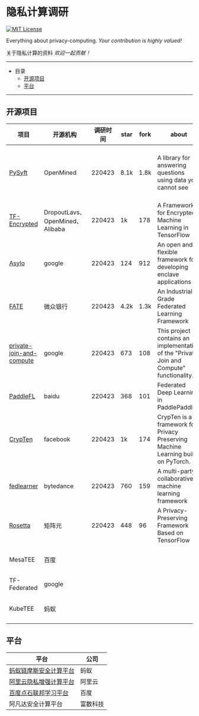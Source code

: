 # 隐私计算调研

[![MIT License](https://img.shields.io/badge/license-MIT-green.svg)](https://opensource.org/licenses/MIT)

Everything about privacy-computing. *Your contribution is highly valued!* 

关于隐私计算的资料 *欢迎一起贡献！* 

---

- 目录
    - [开源项目](#开源项目)
    - [平台](#平台)

---


## 开源项目

| 项目                                                         | 开源机构                        | 调研时间 | star | fork | about                                                        | 技术路径               |
| ------------------------------------------------------------ | ------------------------------- | -------- | ---- | ---- | ------------------------------------------------------------ | ---------------------- |
| [PySyft](https://github.com/OpenMined/PySyft)                | OpenMined                       | 220423   | 8.1k | 1.8k | A library for answering questions using data you cannot see  | 联邦学习、多方安全计算 |
| [TF-Encrypted](https://github.com/tf-encrypted/tf-encrypted) | DropoutLavs、OpenMined、Alibaba | 220423   | 1k   | 178  | A Framework for Encrypted Machine Learning in TensorFlow     | 多方安全计算           |
| [Asylo](https://github.com/google/asylo)                     | google                          | 220423   | 124  | 912  | An open and flexible framework for developing enclave applications | 可信执行环境           |
| [FATE](https://github.com/FederatedAI/FATE)                  | 微众银行                        | 220423   | 4.2k | 1.3k | An Industrial Grade Federated Learning Framework             | 联邦学习               |
| [private-join-and-compute](https://github.com/google/private-join-and-compute) | google                          | 220423   | 673  | 108  | This project contains an implementation of the "Private Join and Compute" functionality. | 多方安全计算           |
| [PaddleFL](https://github.com/PaddlePaddle/PaddleFL)         | baidu                           | 220423   | 368  | 101  | Federated Deep Learning in PaddlePaddle                      | 联邦学习               |
| [CrypTen](https://github.com/facebookresearch/CrypTen)       | facebook                        | 220423   | 1k   | 174  | CrypTen is a framework for Privacy Preserving Machine Learning built on PyTorch. | 多方安全计算           |
| [fedlearner](https://github.com/bytedance/fedlearner)        | bytedance                       | 220423   | 760  | 159  | A multi-party collaborative machine learning framework       | 联邦学习               |
| [Rosetta](https://github.com/LatticeX-Foundation/Rosetta)    | 矩阵元                          | 220423   | 448  | 96   | A Privacy-Preserving Framework Based on TensorFlow           | 多方安全计算           |
| MesaTEE                                                      | 百度                            |          |      |      |                                                              | 可信执行环境           |
| TF-Federated                                                 | google                          |          |      |      |                                                              | 联邦学习               |
| KubeTEE                                                      | 蚂蚁                            |          |      |      |                                                              | 可信执行环境           |

## 平台

| 平台                                                         | 公司     |
| ------------------------------------------------------------ | -------- |
| [蚂蚁链摩斯安全计算平台](https://antchain.antgroup.com/products/morse) | 蚂蚁     |
| [阿里云隐私增强计算平台](https://dp.alibaba.com/index)       | 阿里云   |
| [百度点石联邦学习平台](https://dianshi.baidu.com/#/)         | 百度     |
| 阿凡达安全计算平台                                           | 富数科技 |

